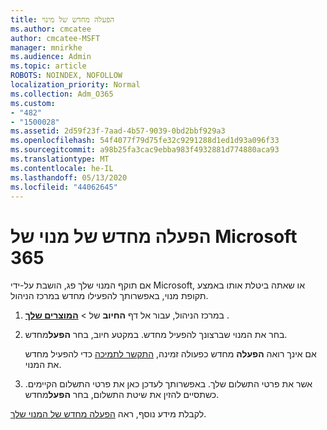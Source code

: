 ```yaml
---
title: הפעלה מחדש של מינוי
ms.author: cmcatee
author: cmcatee-MSFT
manager: mnirkhe
ms.audience: Admin
ms.topic: article
ROBOTS: NOINDEX, NOFOLLOW
localization_priority: Normal
ms.collection: Adm_O365
ms.custom:
- "482"
- "1500028"
ms.assetid: 2d59f23f-7aad-4b57-9039-0bd2bbf929a3
ms.openlocfilehash: 54f4077f79d75fe32c9291288d1ed1d93a096f33
ms.sourcegitcommit: a98b25fa3cac9ebba983f4932881d774880aca93
ms.translationtype: MT
ms.contentlocale: he-IL
ms.lasthandoff: 05/13/2020
ms.locfileid: "44062645"
---
```

# <a name="reactivate-a-microsoft-365-subscription"></a>הפעלה מחדש של מנוי של Microsoft 365

אם תוקף המנוי שלך פג, הושבת על-ידי Microsoft, או שאתה ביטלת אותו באמצע תקופת מנוי, באפשרותך להפעילו מחדש במרכז הניהול.
  
1. במרכז הניהול, עבור אל דף **החיוב** של \> **[המוצרים שלך](https://go.microsoft.com/fwlink/p/?linkid=842054)** .

2. בחר את המנוי שברצונך להפעיל מחדש. במקטע חיוב, בחר **הפעל**מחדש.

    אם אינך רואה **הפעלה** מחדש כפעולה זמינה, [התקשר לתמיכה](https://docs.microsoft.com/microsoft-365/admin/contact-support-for-business-products) כדי להפעיל מחדש את המנוי.

3. אשר את פרטי התשלום שלך. באפשרותך לעדכן כאן את פרטי התשלום הקיימים. כשתסיים להזין את שיטת התשלום, בחר **הפעל**מחדש.

לקבלת מידע נוסף, ראה [הפעלה מחדש של המנוי שלך](https://docs.microsoft.com/microsoft-365/commerce/subscriptions/reactivate-your-subscription).